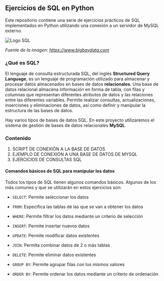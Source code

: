 ## Ejercicios de SQL en Python

Este repositorio contiene una serie de ejercicios prácticos de SQL implementados en Python utilizando una conexión a un servidor de MySQL externo.

![Logo SQL](https://upload.wikimedia.org/wikipedia/commons/8/87/Sql_data_base_with_logo.png)

*Fuente de la imagen: https://www.bigbaydata.com*

### ¿Qué es SQL?

El lenguaje de consulta estructurada SQL, del inglés **Structured Query Language**, es un lenguaje de programación utilizado para almacenar y procesar datos almacenados en bases de datos **relacionales**. Una base de datos relacional almacena información en forma de tabla, con filas y columnas que representan diferentes atributos de datos y las relaciones entre las diferentes variables. Permite realizar consultas, actualizaciones, inserciones y eliminaciones de datos, así como definir y manipular la estructura de las bases de datos.

Hay varios tipos de bases de datos SQL. En este proyecto utilizaremos el sistema de gestión de bases de datos relacionales **MySQL**.

### Contenido

1. SCRIPT DE CONEXIÓN A LA BASE DE DATOS
2. EJEMPLO DE CONEXIÓN A UNA BASE DE DATOS DE MYSQL
3. EJERCICIOS DE CONSULTAS SQL
   
#### Comandos básicos de SQL para manipular los datos

Todos los tipos de SQL tienen algunos comandos básicos. Algunos de los más comunes y que se utilizarán en estos ejercicios son:

- ``SELECT``: Permite seleccionar los datos

- ``FROM``: Especifica las tablas de las que se van a obtener los datos

- ``WHERE``: Permite filtrar los datos mediante un criterio de selección

- ``INSERT``: Permite insertar nuevos datos

- ``UPDATE``: Permite modificar datos existentes

- ``JOIN``: Permita combinar datos de 2 o más tablas

- ``DELETE``: Permite eliminar datos existentes

- ``GROUP BY``: Permite agrupar filas con los mismos valores

- ``ORDER BY``: Permite ordenar los datos mediante un criterio de ordenación

